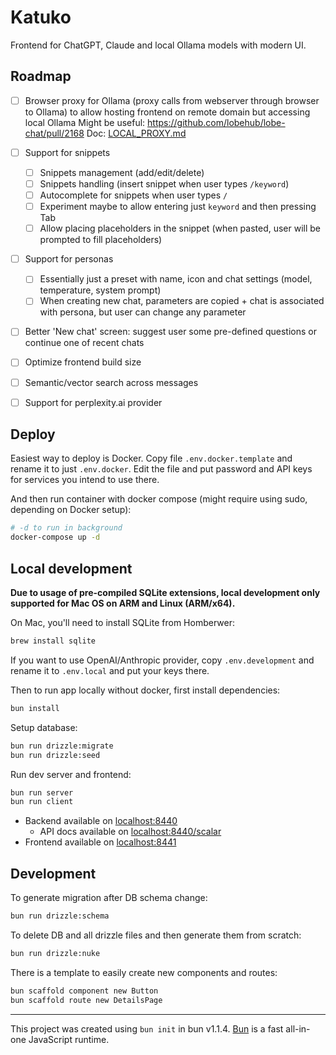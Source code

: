# Katuko

Frontend for ChatGPT, Claude and local Ollama models with modern UI.


## Roadmap

- [ ] Browser proxy for Ollama (proxy calls from webserver through browser to Ollama) to allow hosting frontend on remote domain but accessing local Ollama
  Might be useful: https://github.com/lobehub/lobe-chat/pull/2168
  Doc: [LOCAL_PROXY.md](/LOCAL_PROXY.md)
- [ ] Support for snippets
  - [ ] Snippets management (add/edit/delete)
  - [ ] Snippets handling (insert snippet when user types `/keyword`)
  - [ ] Autocomplete for snippets when user types `/`
  - [ ] Experiment maybe to allow entering just `keyword` and then pressing Tab
  - [ ] Allow placing placeholders in the snippet (when pasted, user will be prompted to fill placeholders)
- [ ] Support for personas
  - [ ] Essentially just a preset with name, icon and chat settings (model, temperature, system prompt)
  - [ ] When creating new chat, parameters are copied + chat is associated with persona, but user can change any parameter
- [ ] Better 'New chat' screen: suggest user some pre-defined questions or continue one of recent chats
- [ ] Optimize frontend build size
- [ ] Semantic/vector search across messages
- [ ] Support for perplexity.ai provider


## Deploy

Easiest way to deploy is Docker. Copy file `.env.docker.template` and rename it to just `.env.docker`. Edit the file and put password and API keys for services you intend to use there. 

And then run container with docker compose (might require using sudo, depending on Docker setup):

```bash
# -d to run in background
docker-compose up -d
```

## Local development

**Due to usage of pre-compiled SQLite extensions, local development only supported for Mac OS on ARM and Linux (ARM/x64).**

On Mac, you'll need to install SQLite from Homberwer:

```bash
brew install sqlite
```

If you want to use OpenAI/Anthropic provider, copy `.env.development` and rename it to `.env.local` and put your keys there.

Then to run app locally without docker, first install dependencies:

```bash
bun install
```

Setup database:

```bash
bun run drizzle:migrate
bun run drizzle:seed
```

Run dev server and frontend:

```bash
bun run server
bun run client
```

* Backend available on [localhost:8440](http://localhost:8440)
  * API docs available on [localhost:8440/scalar](http://localhost:8440/scalar)
* Frontend available on [localhost:8441](http://localhost:8441)

## Development

To generate migration after DB schema change:

```bash
bun run drizzle:schema
```

To delete DB and all drizzle files and then generate them from scratch:

```bash
bun run drizzle:nuke
```

There is a template to easily create new components and routes:

```bash
bun scaffold component new Button
bun scaffold route new DetailsPage
```

---

This project was created using `bun init` in bun v1.1.4. [Bun](https://bun.sh) is a fast all-in-one JavaScript runtime.
